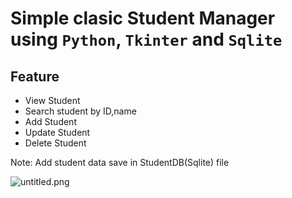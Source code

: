 # Simple clasic Student Manager using `Python`, `Tkinter` and `Sqlite`
## Feature
- View Student
- Search student by ID,name
- Add Student
- Update Student
- Delete Student

Note: Add student data save in StudentDB(Sqlite) file

![untitled.png](https://i.postimg.cc/LsHgBW0c/untitled.png)
